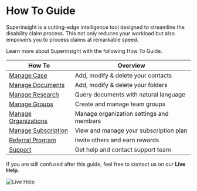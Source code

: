 # How To Guide

Superinsight is a cutting-edge intelligence tool designed to streamline the disability claim process. This not only reduces your workload but also empowers you to process claims at remarkable speed.

Learn more about Superinsight with the following How To Guide.

| How To                                       | Overview                            |
| ---------------------------------            | ----------------------------------- |
| [Manage Case](case-contact.md)               | Add, modify & delete your contacts  |
| [Manage Documents](case-folder.md)            | Add, modify & delete your folders   |
| [Manage Research](research.md)               | Query documents with natural language|
| [Manage Groups](groups.md)                   | Create and manage team groups       |
| [Manage Organizations](organizations.md)     | Manage organization settings and members|
| [Manage Subscription](subscription.md)       | View and manage your subscription plan|
| [Referral Program](referral.md)              | Invite others and earn rewards      |
| [Support](support.md)                        | Get help and contact support team  |


If you are still confused after this guide, feel free to contact us on our **Live Help**.

![Live Help](../assets/images/tutorial/live-help.png)